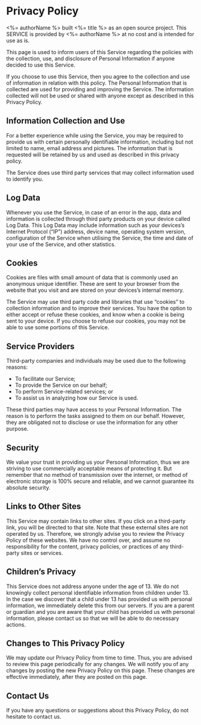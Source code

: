 # Privacy Policy

<%= authorName %> built <%= title %> as an open source project. This SERVICE is provided by <%= authorName %> at no cost and is intended for use as is.

This page is used to inform users of this Service regarding the policies with the collection, use, and disclosure of Personal Information if anyone decided to use this Service.

If you choose to use this Service, then you agree to the collection and use of information in relation with this policy. The Personal Information that is collected are used for providing and improving the Service. The information collected will not be used or shared with anyone except as described in this Privacy Policy.

## Information Collection and Use

For a better experience while using the Service, you may be required to provide us with certain personally identifiable information, including but not limited to name, email address and pictures. The information that is requested will be retained by us and used as described in this privacy policy.

The Service does use third party services that may collect information used to identify you.

## Log Data

Whenever you use the Service, in case of an error in the app, data and information is collected through third party products on your device called Log Data. This Log Data may include information such as your devices’s Internet Protocol (“IP”) address, device name, operating system version, configuration of the Service when utilising the Service, the time and date of your use of the Service, and other statistics.

## Cookies

Cookies are files with small amount of data that is commonly used an anonymous unique identifier. These are sent to your browser from the website that you visit and are stored on your devices’s internal memory.

The Service may use third party code and libraries that use “cookies” to collection information and to improve their services. You have the option to either accept or refuse these cookies, and know when a cookie is being sent to your device. If you choose to refuse our cookies, you may not be able to use some portions of this Service.

## Service Providers

Third-party companies and individuals may be used due to the following reasons:

- To facilitate our Service;
- To provide the Service on our behalf;
- To perform Service-related services; or
- To assist us in analyzing how our Service is used.

These third parties may have access to your Personal Information. The reason is to perform the tasks assigned to them on our behalf. However, they are obligated not to disclose or use the information for any other purpose.

## Security

We value your trust in providing us your Personal Information, thus we are striving to use commercially acceptable means of protecting it. But remember that no method of transmission over the internet, or method of electronic storage is 100% secure and reliable, and we cannot guarantee its absolute security.

## Links to Other Sites

This Service may contain links to other sites. If you click on a third-party link, you will be directed to that site. Note that these external sites are not operated by us. Therefore, we strongly advise you to review the Privacy Policy of these websites. We have no control over, and assume no responsibility for the content, privacy policies, or practices of any third-party sites or services.

## Children’s Privacy

This Service does not address anyone under the age of 13. We do not knowingly collect personal identifiable information from children under 13. In the case we discover that a child under 13 has provided us with personal information, we immediately delete this from our servers. If you are a parent or guardian and you are aware that your child has provided us with personal information, please contact us so that we will be able to do necessary actions.

## Changes to This Privacy Policy

We may update our Privacy Policy from time to time. Thus, you are advised to review this page periodically for any changes. We will notify you of any changes by posting the new Privacy Policy on this page. These changes are effective immediately, after they are posted on this page.

## Contact Us

If you have any questions or suggestions about this Privacy Policy, do not hesitate to contact us.
